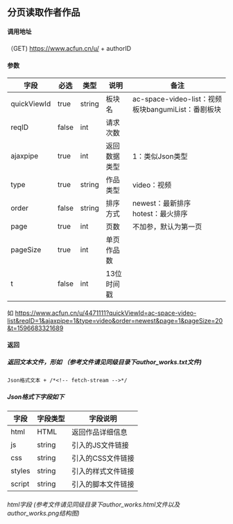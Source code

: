 ## 分页读取作者作品

#### 调用地址

（GET) https://www.acfun.cn/u/ + authorID 

#### 参数

| 字段        | 必选  | 类型   | 说明         | 备注                                               |
| ----------- | ----- | ------ | ------------ | -------------------------------------------------- |
| quickViewId | true  | string | 板块名       | ac-space-video-list：视频板块bangumiList：番剧板块 |
| reqID       | false | int    | 请求次数     |                                                    |
| ajaxpipe    | true  | int    | 返回数据类型 | 1：类似Json类型                                    |
| type        | true  | string | 作品类型     | video：视频                                        |
| order       | false | string | 排序方式     | newest：最新排序<br />hotest：最火排序             |
| page        | true  | int    | 页数         | 不加参，默认为第一页                               |
| pageSize    | true  | int    | 单页作品数   |                                                    |
| t           | false | int    | 13位时间戳   |                                                    |

如 https://www.acfun.cn/u/4471111?quickViewId=ac-space-video-list&reqID=1&ajaxpipe=1&type=video&order=newest&page=1&pageSize=20&t=1596683321689 

#### 返回

##### 返回文本文件，形如 （参考文件请见同级目录下author_works.txt文件)

```
Json格式文本 + /*<!-- fetch-stream -->*/
```

##### Json格式下字段如下

| 字段   | 字段类型 | 字段说明           |
| ------ | -------- | ------------------ |
| html   | HTML     | 返回作品详细信息   |
| js     | string   | 引入的JS文件链接   |
| css    | string   | 引入的CSS文件链接  |
| styles | string   | 引入的样式文件链接 |
| script | string   | 引入的脚本文件链接 |

###### html字段 (参考文件请见同级目录下author_works.html文件以及author_works.png结构图)









